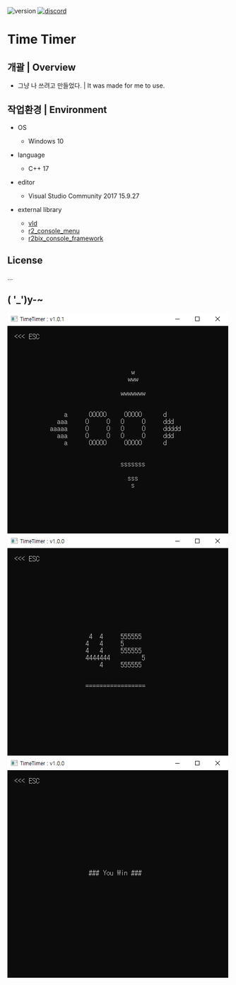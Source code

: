 <p align="left">
  <img src="https://img.shields.io/badge/version-1.0.0-green" alt="version">
  <a href="https://discord.gg/VSpW9FUSxX"><img src="https://img.shields.io/badge/Discord-R2Road-orange" alt="discord"></a>
</p>

# Time Timer


## 개괄 | Overview
- 그냥 나 쓰려고 만들었다. | It was made for me to use.


## 작업환경 | Environment
- OS
  - Windows 10

- language
  - C++ 17

- editor
  - Visual Studio Community 2017 15.9.27

- external library
  - [vld]( https://kinddragon.github.io/vld/ )
  - [r2_console_menu]( https://github.com/R2Road/r2_console_menu )
  - [r2bix_console_framework]( https://github.com/R2Road/r2bix_console_framework )


## License
...


## ( '_')y-~
<img src="https://github.com/R2Road/time_timer/blob/main/wiki/timetimer_v101_20220820_1.png"></img>
<img src="https://github.com/R2Road/time_timer/blob/main/wiki/timetimer_v100_20220820_2.png"></img>
<img src="https://github.com/R2Road/time_timer/blob/main/wiki/timetimer_v100_20220820_3.png"></img>
